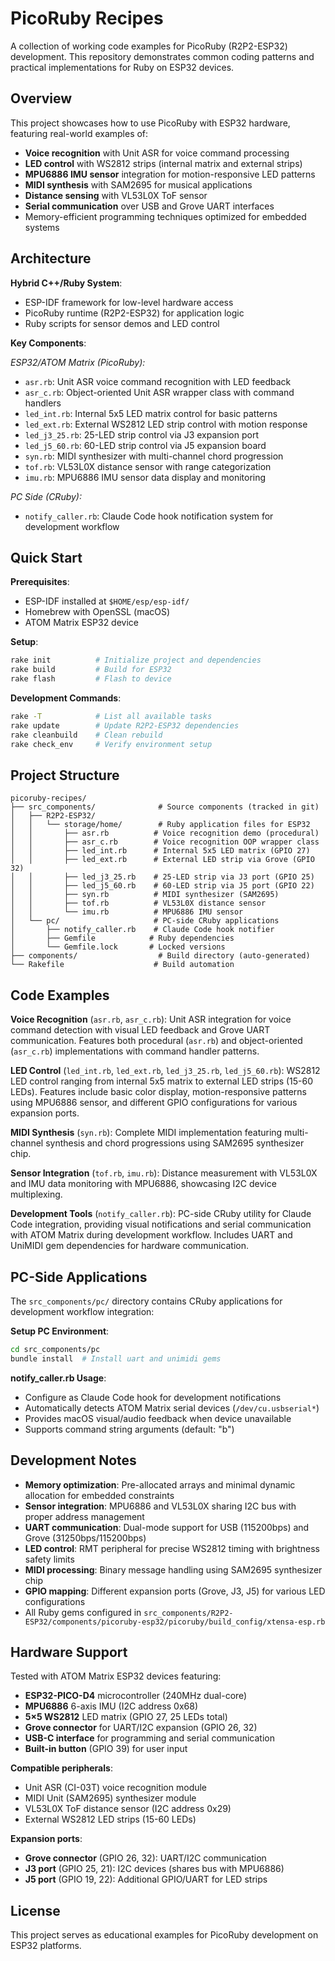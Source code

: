 # PicoRuby Recipes

A collection of working code examples for PicoRuby (R2P2-ESP32) development. This repository demonstrates common coding patterns and practical implementations for Ruby on ESP32 devices.

## Overview

This project showcases how to use PicoRuby with ESP32 hardware, featuring real-world examples of:
- **Voice recognition** with Unit ASR for voice command processing
- **LED control** with WS2812 strips (internal matrix and external strips)
- **MPU6886 IMU sensor** integration for motion-responsive LED patterns
- **MIDI synthesis** with SAM2695 for musical applications
- **Distance sensing** with VL53L0X ToF sensor
- **Serial communication** over USB and Grove UART interfaces
- Memory-efficient programming techniques optimized for embedded systems

## Architecture

**Hybrid C++/Ruby System**:
- ESP-IDF framework for low-level hardware access
- PicoRuby runtime (R2P2-ESP32) for application logic
- Ruby scripts for sensor demos and LED control

**Key Components**:

*ESP32/ATOM Matrix (PicoRuby):*
- `asr.rb`: Unit ASR voice command recognition with LED feedback
- `asr_c.rb`: Object-oriented Unit ASR wrapper class with command handlers
- `led_int.rb`: Internal 5x5 LED matrix control for basic patterns
- `led_ext.rb`: External WS2812 LED strip control with motion response
- `led_j3_25.rb`: 25-LED strip control via J3 expansion port
- `led_j5_60.rb`: 60-LED strip control via J5 expansion board
- `syn.rb`: MIDI synthesizer with multi-channel chord progression
- `tof.rb`: VL53L0X distance sensor with range categorization
- `imu.rb`: MPU6886 IMU sensor data display and monitoring

*PC Side (CRuby):*
- `notify_caller.rb`: Claude Code hook notification system for development workflow

## Quick Start

**Prerequisites**:
- ESP-IDF installed at `$HOME/esp/esp-idf/`
- Homebrew with OpenSSL (macOS)
- ATOM Matrix ESP32 device

**Setup**:
```bash
rake init          # Initialize project and dependencies
rake build         # Build for ESP32
rake flash         # Flash to device
```

**Development Commands**:
```bash
rake -T            # List all available tasks
rake update        # Update R2P2-ESP32 dependencies
rake cleanbuild    # Clean rebuild
rake check_env     # Verify environment setup
```

## Project Structure

```
picoruby-recipes/
├── src_components/              # Source components (tracked in git)
│   ├── R2P2-ESP32/
│   │   └── storage/home/        # Ruby application files for ESP32
│   │       ├── asr.rb          # Voice recognition demo (procedural)
│   │       ├── asr_c.rb        # Voice recognition OOP wrapper class
│   │       ├── led_int.rb      # Internal 5x5 LED matrix (GPIO 27)
│   │       ├── led_ext.rb      # External LED strip via Grove (GPIO 32)
│   │       ├── led_j3_25.rb    # 25-LED strip via J3 port (GPIO 25)
│   │       ├── led_j5_60.rb    # 60-LED strip via J5 port (GPIO 22)
│   │       ├── syn.rb          # MIDI synthesizer (SAM2695)
│   │       ├── tof.rb          # VL53L0X distance sensor
│   │       └── imu.rb          # MPU6886 IMU sensor
│   └── pc/                     # PC-side CRuby applications
│       ├── notify_caller.rb    # Claude Code hook notifier
│       ├── Gemfile            # Ruby dependencies
│       └── Gemfile.lock       # Locked versions
├── components/                  # Build directory (auto-generated)
└── Rakefile                    # Build automation
```

## Code Examples

**Voice Recognition** (`asr.rb`, `asr_c.rb`):
Unit ASR integration for voice command detection with visual LED feedback and Grove UART communication. Features both procedural (`asr.rb`) and object-oriented (`asr_c.rb`) implementations with command handler patterns.

**LED Control** (`led_int.rb`, `led_ext.rb`, `led_j3_25.rb`, `led_j5_60.rb`):
WS2812 LED control ranging from internal 5x5 matrix to external LED strips (15-60 LEDs). Features include basic color display, motion-responsive patterns using MPU6886 sensor, and different GPIO configurations for various expansion ports.

**MIDI Synthesis** (`syn.rb`):
Complete MIDI implementation featuring multi-channel synthesis and chord progressions using SAM2695 synthesizer chip.

**Sensor Integration** (`tof.rb`, `imu.rb`):
Distance measurement with VL53L0X and IMU data monitoring with MPU6886, showcasing I2C device multiplexing.

**Development Tools** (`notify_caller.rb`):
PC-side CRuby utility for Claude Code integration, providing visual notifications and serial communication with ATOM Matrix during development workflow. Includes UART and UniMIDI gem dependencies for hardware communication.

## PC-Side Applications

The `src_components/pc/` directory contains CRuby applications for development workflow integration:

**Setup PC Environment**:
```bash
cd src_components/pc
bundle install  # Install uart and unimidi gems
```

**notify_caller.rb Usage**:
- Configure as Claude Code hook for development notifications
- Automatically detects ATOM Matrix serial devices (`/dev/cu.usbserial*`)
- Provides macOS visual/audio feedback when device unavailable
- Supports command string arguments (default: "b")

## Development Notes

- **Memory optimization**: Pre-allocated arrays and minimal dynamic allocation for embedded constraints
- **Sensor integration**: MPU6886 and VL53L0X sharing I2C bus with proper address management
- **UART communication**: Dual-mode support for USB (115200bps) and Grove (31250bps/115200bps)
- **LED control**: RMT peripheral for precise WS2812 timing with brightness safety limits
- **MIDI processing**: Binary message handling using SAM2695 synthesizer chip
- **GPIO mapping**: Different expansion ports (Grove, J3, J5) for various LED configurations
- All Ruby gems configured in `src_components/R2P2-ESP32/components/picoruby-esp32/picoruby/build_config/xtensa-esp.rb`

## Hardware Support

Tested with ATOM Matrix ESP32 devices featuring:
- **ESP32-PICO-D4** microcontroller (240MHz dual-core)
- **MPU6886** 6-axis IMU (I2C address 0x68)
- **5×5 WS2812** LED matrix (GPIO 27, 25 LEDs total)
- **Grove connector** for UART/I2C expansion (GPIO 26, 32)
- **USB-C interface** for programming and serial communication
- **Built-in button** (GPIO 39) for user input

**Compatible peripherals**:
- Unit ASR (CI-03T) voice recognition module
- MIDI Unit (SAM2695) synthesizer module  
- VL53L0X ToF distance sensor (I2C address 0x29)
- External WS2812 LED strips (15-60 LEDs)

**Expansion ports**:
- **Grove connector** (GPIO 26, 32): UART/I2C communication
- **J3 port** (GPIO 25, 21): I2C devices (shares bus with MPU6886)
- **J5 port** (GPIO 19, 22): Additional GPIO/UART for LED strips

## License

This project serves as educational examples for PicoRuby development on ESP32 platforms.